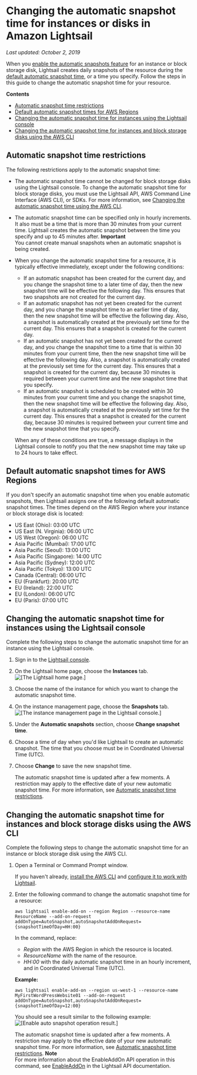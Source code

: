 # Changing the automatic snapshot time for instances or disks in Amazon Lightsail<a name="amazon-lightsail-changing-automatic-snapshot-time"></a>

 *Last updated: October 2, 2019* 

When you [enable the automatic snapshots feature](amazon-lightsail-configuring-automatic-snapshots.md) for an instance or block storage disk, Lightsail creates daily snapshots of the resource during the [default automatic snapshot time](#default-automatic-snapshot-times), or a time you specify\. Follow the steps in this guide to change the automatic snapshot time for your resource\.

**Contents**
+ [Automatic snapshot time restrictions](#automatic-snapshot-time-restrictions)
+ [Default automatic snapshot times for AWS Regions](#default-automatic-snapshot-times)
+ [Changing the automatic snapshot time for instances using the Lightsail console](#changing-automatic-snapshot-time-using-console)
+ [Changing the automatic snapshot time for instances and block storage disks using the AWS CLI](#changing-automatic-snapshot-time-using-cli)

## Automatic snapshot time restrictions<a name="automatic-snapshot-time-restrictions"></a>

The following restrictions apply to the automatic snapshot time:
+ The automatic snapshot time cannot be changed for block storage disks using the Lightsail console\. To change the automatic snapshot time for block storage disks, you must use the Lightsail API, AWS Command Line Interface \(AWS CLI\), or SDKs\. For more information, see [Changing the automatic snapshot time using the AWS CLI](#changing-automatic-snapshot-time-using-cli)\.
+ The automatic snapshot time can be specified only in hourly increments\. It also must be a time that is more than 30 minutes from your current time\. Lightsail creates the automatic snapshot between the time you specify and up to 45 minutes after\.
**Important**  
You cannot create manual snapshots when an automatic snapshot is being created\.
+ When you change the automatic snapshot time for a resource, it is typically effective immediately, except under the following conditions:
  + If an automatic snapshot has been created for the current day, and you change the snapshot time to a later time of day, then the new snapshot time will be effective the following day\. This ensures that two snapshots are not created for the current day\.
  + If an automatic snapshot has not yet been created for the current day, and you change the snapshot time to an earlier time of day, then the new snapshot time will be effective the following day\. Also, a snapshot is automatically created at the previously set time for the current day\. This ensures that a snapshot is created for the current day\.
  + If an automatic snapshot has not yet been created for the current day, and you change the snapshot time to a time that is within 30 minutes from your current time, then the new snapshot time will be effective the following day\. Also, a snapshot is automatically created at the previously set time for the current day\. This ensures that a snapshot is created for the current day, because 30 minutes is required between your current time and the new snapshot time that you specify\.
  + If an automatic snapshot is scheduled to be created within 30 minutes from your current time and you change the snapshot time, then the new snapshot time will be effective the following day\. Also, a snapshot is automatically created at the previously set time for the current day\. This ensures that a snapshot is created for the current day, because 30 minutes is required between your current time and the new snapshot time that you specify\.

  When any of these conditions are true, a message displays in the Lightsail console to notify you that the new snapshot time may take up to 24 hours to take effect\.

## Default automatic snapshot times for AWS Regions<a name="default-automatic-snapshot-times"></a>

If you don't specify an automatic snapshot time when you enable automatic snapshots, then Lightsail assigns one of the following default automatic snapshot times\. The times depend on the AWS Region where your instance or block storage disk is located:
+ US East \(Ohio\): 03:00 UTC
+ US East \(N\. Virginia\): 06:00 UTC
+ US West \(Oregon\): 06:00 UTC
+ Asia Pacific \(Mumbai\): 17:00 UTC
+ Asia Pacific \(Seoul\): 13:00 UTC
+ Asia Pacific \(Singapore\): 14:00 UTC
+ Asia Pacific \(Sydney\): 12:00 UTC
+ Asia Pacific \(Tokyo\): 13:00 UTC
+ Canada \(Central\): 06:00 UTC
+ EU \(Frankfurt\): 20:00 UTC
+ EU \(Ireland\): 22:00 UTC
+ EU \(London\): 06:00 UTC
+ EU \(Paris\): 07:00 UTC

## Changing the automatic snapshot time for instances using the Lightsail console<a name="changing-automatic-snapshot-time-using-console"></a>

Complete the following steps to change the automatic snapshot time for an instance using the Lightsail console\.

1. Sign in to the [Lightsail console](https://lightsail.aws.amazon.com/)\.

1. On the Lightsail home page, choose the **Instances** tab\.  
![\[The Lightsail home page.\]](https://d9yljz1nd5001.cloudfront.net/en_us/cfefe1b500656f5beb2491eaf820d8f4/images/amazon-lightsail-home-page-instances-storage.png)

1. Choose the name of the instance for which you want to change the automatic snapshot time\.

1. On the instance management page, choose the **Snapshots** tab\.  
![\[The instance management page in the Lightsail console.\]](https://d9yljz1nd5001.cloudfront.net/en_us/cfefe1b500656f5beb2491eaf820d8f4/images/amazon-lightsail-instance-management-snapshots.png)

1. Under the **Automatic snapshots** section, choose **Change snapshot time**\.

1. Choose a time of day when you'd like Lightsail to create an automatic snapshot\. The time that you choose must be in Coordinated Universal Time \(UTC\)\.

1. Choose **Change** to save the new snapshot time\.

   The automatic snapshot time is updated after a few moments\. A restriction may apply to the effective date of your new automatic snapshot time\. For more information, see [Automatic snapshot time restrictions](#automatic-snapshot-time-restrictions)\.

## Changing the automatic snapshot time for instances and block storage disks using the AWS CLI<a name="changing-automatic-snapshot-time-using-cli"></a>

Complete the following steps to change the automatic snapshot time for an instance or block storage disk using the AWS CLI\.

1. Open a Terminal or Command Prompt window\.

   If you haven't already, [install the AWS CLI](lightsail-how-to-set-up-and-configure-aws-cli.md) and [configure it to work with Lightsail](lightsail-how-to-set-up-access-keys-to-use-sdk-api-cli.md)\.

1. Enter the following command to change the automatic snapshot time for a resource:

   ```
   aws lightsail enable-add-on --region Region --resource-name ResourceName --add-on-request addOnType=AutoSnapshot,autoSnapshotAddOnRequest={snapshotTimeOfDay=HH:00}
   ```

   In the command, replace:
   + *Region* with the AWS Region in which the resource is located\.
   + *ResourceName* with the name of the resource\.
   + *HH:00* with the daily automatic snapshot time in an hourly increment, and in Coordinated Universal Time \(UTC\)\.

   **Example:**

   ```
   aws lightsail enable-add-on --region us-west-1 --resource-name MyFirstWordPressWebsite01 --add-on-request addOnType=AutoSnapshot,autoSnapshotAddOnRequest={snapshotTimeOfDay=12:00}
   ```

   You should see a result similar to the following example:  
![\[Enable auto snapshot operation result.\]](https://d9yljz1nd5001.cloudfront.net/en_us/cfefe1b500656f5beb2491eaf820d8f4/images/amazon-lightsail-update-auto-snapshot-time-operation.png)

   The automatic snapshot time is updated after a few moments\. A restriction may apply to the effective date of your new automatic snapshot time\. For more information, see [Automatic snapshot time restrictions](#automatic-snapshot-time-restrictions)\.
**Note**  
For more information about the EnableAddOn API operation in this command, see [EnableAddOn](https://docs.aws.amazon.com/lightsail/2016-11-28/api-reference/API_EnableAddOn.html) in the Lightsail API documentation\.